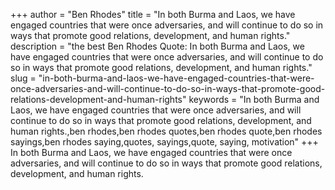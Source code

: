 +++
author = "Ben Rhodes"
title = "In both Burma and Laos, we have engaged countries that were once adversaries, and will continue to do so in ways that promote good relations, development, and human rights."
description = "the best Ben Rhodes Quote: In both Burma and Laos, we have engaged countries that were once adversaries, and will continue to do so in ways that promote good relations, development, and human rights."
slug = "in-both-burma-and-laos-we-have-engaged-countries-that-were-once-adversaries-and-will-continue-to-do-so-in-ways-that-promote-good-relations-development-and-human-rights"
keywords = "In both Burma and Laos, we have engaged countries that were once adversaries, and will continue to do so in ways that promote good relations, development, and human rights.,ben rhodes,ben rhodes quotes,ben rhodes quote,ben rhodes sayings,ben rhodes saying,quotes, sayings,quote, saying, motivation"
+++
In both Burma and Laos, we have engaged countries that were once adversaries, and will continue to do so in ways that promote good relations, development, and human rights.
